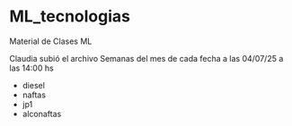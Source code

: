 # ML_tecnologias
Material de Clases ML

Claudia subió el archivo Semanas del mes de cada fecha a las 04/07/25 a las 14:00 hs


* diesel
* naftas
* jp1
* alconaftas
